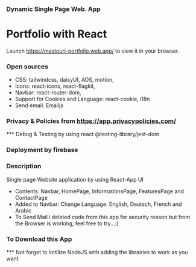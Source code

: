 ### Dynamic Single Page Web. App
# Portfolio with React 
Launch https://mastouri-portfolio.web.app/ to view it in your browser.

### Open sources
* CSS: tailwindcss, daisyUI, AOS, motion,
* Icons: react-icons, react-flagkit,
* Navbar: react-router-dom,
* Support for Cookies and Language: react-cookie, i18n
* Send email: Emailjs

### Privacy & Policies from https://app.privacypolicies.com/

*** Debug & Testing by using react @testing-library/jest-dom

### Deployment by firebase

### Description
Single page Website application by using React-App UI 
* Contents: Navbar, HomePage, InformationsPage, FeaturesPage and ContactPage
* Added to Navbar: Change Language: English, Deutsch, French and Arabic
* To Send Mail i deleted code from this app for security reason but from the Browser is working, feel free to try...:)

### To Download this App
*** Not forget to initilize NodeJS with adding the librairies to work as you want
